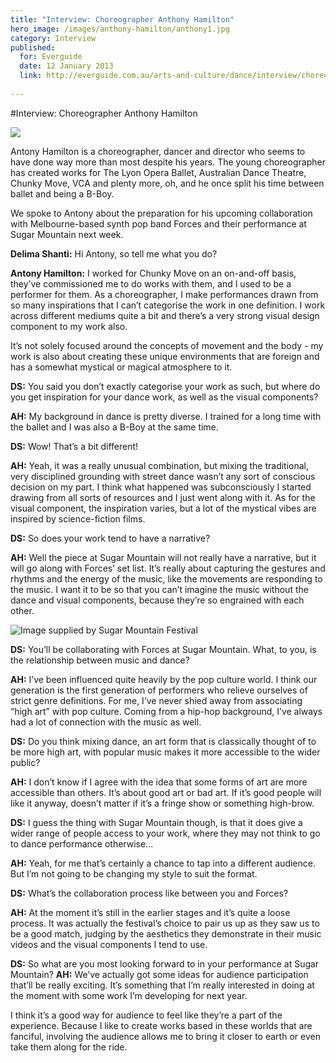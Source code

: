 ```yaml
---
title: "Interview: Choreographer Anthony Hamilton"
hero_image: /images/anthony-hamilton/anthony1.jpg
category: Interview
published:
  for: Everguide
  date: 12 January 2013
  link: http://everguide.com.au/arts-and-culture/dance/interview/choreographer-anthony-hamilton.aspx
 
---
```

#Interview: Choreographer Anthony Hamilton

![](/images/anthony-hamilton/anthony1.jpg)

Antony Hamilton is a choreographer, dancer and director who seems to have done way more than most despite his years. The young choreographer has created works for The Lyon Opera Ballet, Australian Dance Theatre, Chunky Move, VCA and plenty more, oh, and he once split his time between ballet and being a B-Boy.

We spoke to Antony about the preparation for his upcoming collaboration with Melbourne-based synth pop band Forces and their performance at Sugar Mountain next week.

**Delima Shanti:** Hi Antony, so tell me what you do?

**Antony Hamilton:** I worked for Chunky Move on an on-and-off basis, they’ve commissioned me to do works with them, and I used to be a performer for them. As a choreographer, I make performances drawn from so many inspirations that I can’t categorise the work in one definition. I work across different mediums quite a bit and there’s a very strong visual design component to my work also.

It’s not solely focused around the concepts of movement and the body - my work is also about creating these unique environments that are foreign and has a somewhat mystical or magical atmosphere to it.

**DS:** You said you don’t exactly categorise your work as such, but where do you get inspiration for your dance work, as well as the visual components?

**AH:** My background in dance is pretty diverse. I trained for a long time with the ballet and I was also a B-Boy at the same time.

**DS:** Wow! That’s a bit different!

**AH:** Yeah, it was a really unusual combination, but mixing the traditional, very disciplined grounding with street dance wasn’t any sort of conscious decision on my part. I think what happened was subconsciously I started drawing from all sorts of resources and I just went along with it. As for the visual component, the inspiration varies, but a lot of the mystical vibes are inspired by science-fiction films.

**DS:** So does your work tend to have a narrative?

**AH:** Well the piece at Sugar Mountain will not really have a narrative, but it will go along with Forces’ set list. It’s really about capturing the gestures and rhythms and the energy of the music, like the movements are responding to the music. I want it to be so that you can’t imagine the music without the dance and visual components, because they’re so engrained with each other.

![Image supplied by Sugar Mountain Festival](/images/anthony-hamilton/sm-general.jpeg)

**DS:** You’ll be collaborating with Forces at Sugar Mountain. What, to you, is the relationship between music and dance?

**AH:** I’ve been influenced quite heavily by the pop culture world. I think our generation is the first generation of performers who relieve ourselves of strict genre definitions. For me, I’ve never shied away from associating “high art” with pop culture. Coming from a hip-hop background, I’ve always had a lot of connection with the music as well.

**DS:** Do you think mixing dance, an art form that is classically thought of to be more high art, with popular music makes it more accessible to the wider public?

**AH:** I don’t know if I agree with the idea that some forms of art are more accessible than others. It’s about good art or bad art. If it’s good people will like it anyway, doesn’t matter if it’s a fringe show or something high-brow.

**DS:** I guess the thing with Sugar Mountain though, is that it does give a wider range of people access to your work, where they may not think to go to dance performance otherwise...

**AH:** Yeah, for me that’s certainly a chance to tap into a different audience. But I’m not going to be changing my style to suit the format.

**DS:** What’s the collaboration process like between you and Forces?

**AH:** At the moment it’s still in the earlier stages and it’s quite a loose process. It was actually the festival’s choice to pair us up as they saw us to be a good match, judging by the aesthetics they demonstrate in their music videos and the visual components I tend to use.

**DS:** So what are you most looking forward to in your performance at Sugar Mountain?
**AH:** We’ve actually got some ideas for audience participation that’ll be really exciting. It’s something that I’m really interested in doing at the moment with some work I’m developing for next year.

I think it’s a good way for audience to feel like they’re a part of the experience. Because I like to create works based in these worlds that are fanciful, involving the audience allows me to bring it closer to earth or even take them along for the ride.
